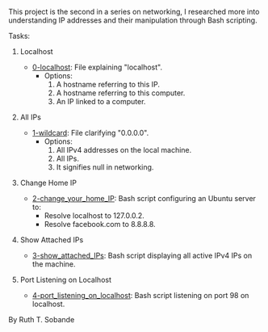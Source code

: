 This project is the second in a series on networking, I researched more into understanding IP addresses and their manipulation through Bash scripting.

Tasks:

1. Localhost
   - [0-localhost](./0-localhost): File explaining "localhost".
     - Options:
       1. A hostname referring to this IP.
       2. A hostname referring to this computer.
       3. An IP linked to a computer.

2. All IPs
   - [1-wildcard](./1-wildcard): File clarifying "0.0.0.0".
     - Options:
       1. All IPv4 addresses on the local machine.
       2. All IPs.
       3. It signifies null in networking.

3. Change Home IP
   - [2-change_your_home_IP](./2-change_your_home_IP): Bash script configuring an Ubuntu server to:
     - Resolve localhost to 127.0.0.2.
     - Resolve facebook.com to 8.8.8.8.

4. Show Attached IPs
   - [3-show_attached_IPs](./3-show_attached_IPs): Bash script displaying all active IPv4 IPs on the machine.

5. Port Listening on Localhost
   - [4-port_listening_on_localhost](./4-port_listening_on_localhost): Bash script listening on port 98 on localhost.

By Ruth T. Sobande